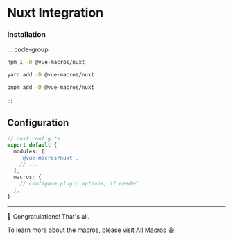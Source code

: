 # Nuxt Integration

### Installation

::: code-group

```bash [npm]
npm i -D @vue-macros/nuxt
```

```bash [yarn]
yarn add -D @vue-macros/nuxt
```

```bash [pnpm]
pnpm add -D @vue-macros/nuxt
```

:::

## Configuration

```ts
// nuxt.config.ts
export default {
  modules: [
    '@vue-macros/nuxt',
    // ...
  ],
  macros: {
    // configure plugin options, if needed
  },
}
```

---

:tada: Congratulations! That's all.

To learn more about the macros, please visit [All Macros](/macros/) :laughing:.
